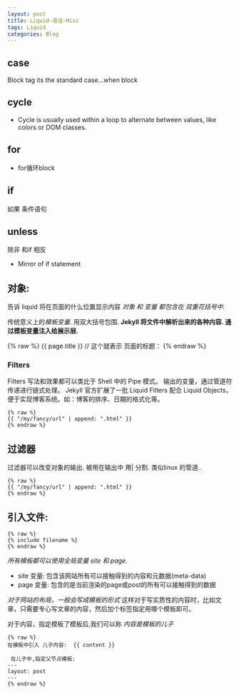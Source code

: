 ```yaml
---
layout: post
title: Liquid-语法-Misc
tags: Liquid
categories: Blog
---
```




## case 

Block tag its the standard case...when block




## cycle 
- Cycle is usually used within a loop to alternate between values, like colors or DOM classes.


## for 
- for循环block


## if 
如果  条件语句


## unless 
除非 和if 相反
- Mirror of if statement




## 对象:
告诉 liquid 将在页面的什么位置显示内容
*对象 和 变量 都包含在 双重花括号中.*




传统意义上的*模板变量*. 用双大括号包围.
**Jekyll 将文件中解析出来的各种内容. 通过模板变量注入给展示层.**

{% raw %}
{{ page.title }}      // 这个就表示 页面的标题：
{% endraw %}


### Filters
Filters 写法和效果都可以类比于 Shell 中的 Pipe 模式。
输出的变量，通过管道符传递进行链式处理。
Jekyll 官方扩展了一批 Liquid Filters 配合 Liquid Objects，便于实现博客系统。如：博客的排序、日期的格式化等。

	{% raw %}
	{{ "/my/fancy/url" | append: ".html" }}
	{% endraw %}


## 过滤器
过滤器可以改变对象的输出.
被用在输出中 用| 分割. 类似linux 的管道..

	{% raw %}
	{{ "/my/fancy/url" | append: ".html" }}
	{% endraw %}

## 引入文件: 

	{% raw %}
	{% include filename %}
	{% endraw %}


*所有模板都可以使用全局变量 site 和 page.*

- site 变量: 包含该网站所有可以接触得到的内容和元数据(meta-data)
- page 变量: 包含的是当前渲染的page或post的所有可以接触得到的数据


*对于网站的布局，一般会写成模板的形式*
这样对于写实质性的内容时，比如文章，只需要专心写文章的内容，然后加个标签指定用哪个模板即可。

对于内容，指定模板了模板后,我们可以称 *内容是模板的儿子*



	{% raw %}
	在模板中引入 儿子内容:  {{ content }}
	
	 在儿子中,指定父节点模板:
	---
	layout: post
	---
	{% endraw %}













